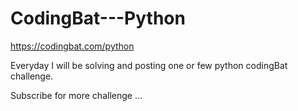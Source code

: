 # CodingBat---Python
https://codingbat.com/python

Everyday I will be solving and posting one or few python codingBat challenge.

Subscribe for more challenge ...
